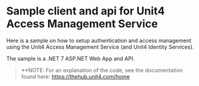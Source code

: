 # Sample client and api for Unit4 Access Management Service

Here is a sample on how to setup authentication and access management using the Unit4 Access Management Service (and Unit4 Identity Services). 

The sample is a .NET 7  ASP.NET Web App and API.

> **NOTE: For an explanation of the code, see the documentation found here: <a href="https://thehub.unit4.com/home">https://thehub.unit4.com/home</a>
